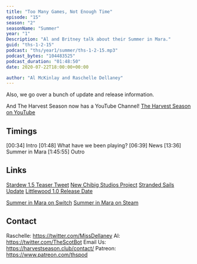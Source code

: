 ```yaml
---
title: "Too Many Games, Not Enough Time"
episode: "15"
season: "2"
seasonName: "Summer"
year: "1"
Description: "Al and Britney talk about their Summer in Mara."
guid: "ths-1-2-15"
podcast: "ths/year1/summer/ths-1-2-15.mp3"
podcast_bytes: "104483525"
podcast_duration: "01:48:50"
date: 2020-07-22T18:00:00+00:00

author: "Al McKinlay and Raschelle Dellaney"
---
```


Also, we go over a bunch of update and release information.

And The Harvest Season now has a YouTube Channel!
[The Harvest Season on YouTube](https://youtube.com/channel/UCQFJD0AzhVTQCAlHTQS7RMQ)

## Timings

[00:34] Intro
[01:48] What have we been playing?
[06:39] News
[13:36] Summer in Mara
[1:45:55] Outro

## Links

[Stardew 1.5 Teaser Tweet](https://twitter.com/ConcernedApe/status/1280183850350469121)
[New Chibig Studios Project](https://twitter.com/11bitstudios/status/1280827250393452545)
[Stranded Sails Update](https://twitter.com/rokaplayHQ/status/1282714149852721155)
[Littlewood 1.0 Release Date](https://twitter.com/SeanYoungSG/status/1284614772261093377)

[Summer in Mara on Switch](https://www.nintendo.co.uk/Games/Nintendo-Switch-download-software/Summer-in-Mara-1742910.html)
[Summer in Mara on Steam](https://store.steampowered.com/app/962580/Summer_in_Mara/)

## Contact

Raschelle: https://twitter.com/MissDellaney
Al: https://twitter.com/TheScotBot
Email Us: https://harvestseason.club/contact/
Patreon: https://www.patreon.com/thspod
